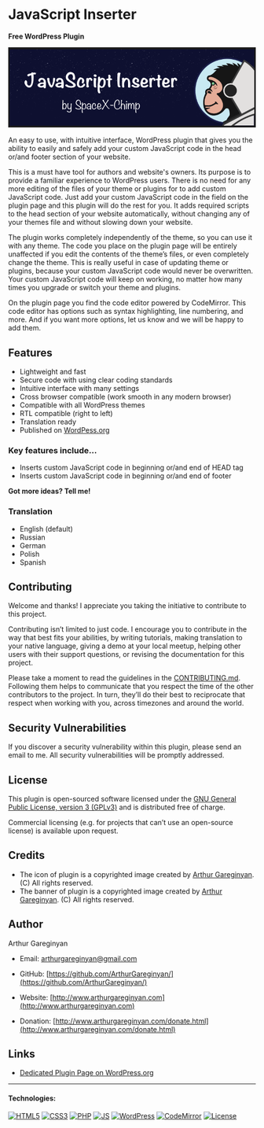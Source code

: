 # JavaScript Inserter

**Free WordPress Plugin**

![screenshot](https://github.com/ArthurGareginyan/javascript-inserter/blob/master/assets/banner-772x250.png)

An easy to use, with intuitive interface, WordPress plugin that gives you the ability to easily and safely add your custom JavaScript code in the head or/and footer section of your website.

This is a must have tool for authors and website's owners. Its purpose is to provide a familiar experience to WordPress users. There is no need for any more editing of the files of your theme or plugins for to add custom JavaScript code. Just add your custom JavaScript code in the field on the plugin page and this plugin will do the rest for you. It adds required scripts to the head section of your website automatically, without changing any of your themes file and without slowing down your website.

The plugin works completely independently of the theme, so you can use it with any theme. The code you place on the plugin page will be entirely unaffected if you edit the contents of the theme’s files, or even completely change the theme. This is really useful in case of updating theme or plugins, because your custom JavaScript code would never be overwritten. Your custom JavaScript code will keep on working, no matter how many times you upgrade or switch your theme and plugins.

On the plugin page you find the code editor powered by CodeMirror. This code editor has options such as syntax highlighting, line numbering, and more. And if you want more options, let us know and we will be happy to add them.


## Features

* Lightweight and fast
* Secure code with using clear coding standards
* Intuitive interface with many settings
* Cross browser compatible (work smooth in any modern browser)
* Compatible with all WordPress themes
* RTL compatible (right to left)
* Translation ready
* Published on [WordPess.org](http://wordpess.org/)

### Key features include...

* Inserts custom JavaScript code in beginning or/and end of HEAD tag
* Inserts custom JavaScript code in beginning or/and end of footer

**Got more ideas? Tell me!**

### Translation

* English (default)
* Russian
* German
* Polish
* Spanish


## Contributing

Welcome and thanks! I appreciate you taking the initiative to contribute to this project.

Contributing isn’t limited to just code. I encourage you to contribute in the way that best fits your abilities, by writing tutorials, making translation to your native language, giving a demo at your local meetup, helping other users with their support questions, or revising  the documentation for this project.

Please take a moment to read the guidelines in the [CONTRIBUTING.md](https://github.com/ArthurGareginyan/header-and-footer-scripts-inserter/blob/master/CONTRIBUTING.md). Following them helps to communicate that you respect the time of the other contributors to the project. In turn, they’ll do their best to reciprocate that respect when working with you, across timezones and around the world.


## Security Vulnerabilities

If you discover a security vulnerability within this plugin, please send an email to me. All security vulnerabilities will be promptly addressed.


## License

This plugin is open-sourced software licensed under the [GNU General Public License, version 3 (GPLv3)](http://www.gnu.org/licenses/gpl-3.0.html) and is distributed free of charge.

Commercial licensing (e.g. for projects that can’t use an open-source license) is available upon request.


## Credits

* The icon of plugin is a copyrighted image created by [Arthur Gareginyan](http://www.arthurgareginyan.com). (C) All rights reserved.
* The banner of plugin is a copyrighted image created by [Arthur Gareginyan](http://www.arthurgareginyan.com). (C) All rights reserved.


## Author

Arthur Gareginyan

* Email: arthurgareginyan@gmail.com

* GitHub: [https://github.com/ArthurGareginyan/](https://github.com/ArthurGareginyan/)

* Website: [http://www.arthurgareginyan.com](http://www.arthurgareginyan.com)

* Donation: [http://www.arthurgareginyan.com/donate.html](http://www.arthurgareginyan.com/donate.html)


## Links

* [Dedicated Plugin Page on WordPress.org](https://wordpress.org/plugins/javascript-inserter/)


---
#### Technologies:

[![HTML5](http://mycyberuniverse.com/public-files/images/logos/HTML5.png)]()
[![CSS3](http://mycyberuniverse.com/public-files/images/logos/CSS3.png)]()
[![PHP](http://mycyberuniverse.com/public-files/images/logos/PHP.png)]()
[![JS](http://mycyberuniverse.com/public-files/images/logos/JavaScript.png)]()
[![WordPress](http://mycyberuniverse.com/public-files/images/logos/WordPress.png)](https://wordpress.org)
[![CodeMirror](http://mycyberuniverse.com/public-files/images/logos/CodeMirror.png)]()
[![License](http://mycyberuniverse.com/public-files/images/logos/GPLv3.png)](http://www.gnu.org/licenses/gpl-3.0.html)

